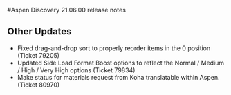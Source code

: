 #Aspen Discovery 21.06.00 release notes

## Other Updates
- Fixed drag-and-drop sort to properly reorder items in the 0 position (Ticket 79205)
- Updated Side Load Format Boost options to reflect the Normal / Medium / High / Very High options (Ticket 79834)
- Make status for materials request from Koha translatable within Aspen. (Ticket 80970)